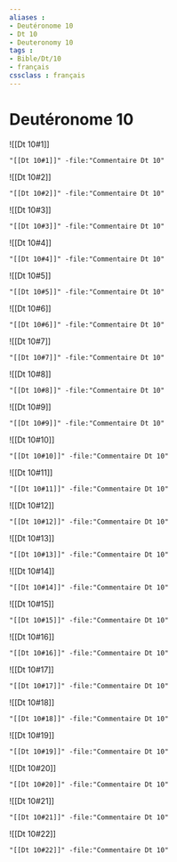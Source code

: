 ```yaml
---
aliases : 
- Deutéronome 10
- Dt 10
- Deuteronomy 10
tags : 
- Bible/Dt/10
- français
cssclass : français
---
```


# Deutéronome 10

![[Dt 10#1]]

```query
"[[Dt 10#1]]" -file:"Commentaire Dt 10"
```

![[Dt 10#2]]

```query
"[[Dt 10#2]]" -file:"Commentaire Dt 10"
```

![[Dt 10#3]]

```query
"[[Dt 10#3]]" -file:"Commentaire Dt 10"
```

![[Dt 10#4]]

```query
"[[Dt 10#4]]" -file:"Commentaire Dt 10"
```

![[Dt 10#5]]

```query
"[[Dt 10#5]]" -file:"Commentaire Dt 10"
```

![[Dt 10#6]]

```query
"[[Dt 10#6]]" -file:"Commentaire Dt 10"
```

![[Dt 10#7]]

```query
"[[Dt 10#7]]" -file:"Commentaire Dt 10"
```

![[Dt 10#8]]

```query
"[[Dt 10#8]]" -file:"Commentaire Dt 10"
```

![[Dt 10#9]]

```query
"[[Dt 10#9]]" -file:"Commentaire Dt 10"
```

![[Dt 10#10]]

```query
"[[Dt 10#10]]" -file:"Commentaire Dt 10"
```

![[Dt 10#11]]

```query
"[[Dt 10#11]]" -file:"Commentaire Dt 10"
```

![[Dt 10#12]]

```query
"[[Dt 10#12]]" -file:"Commentaire Dt 10"
```

![[Dt 10#13]]

```query
"[[Dt 10#13]]" -file:"Commentaire Dt 10"
```

![[Dt 10#14]]

```query
"[[Dt 10#14]]" -file:"Commentaire Dt 10"
```

![[Dt 10#15]]

```query
"[[Dt 10#15]]" -file:"Commentaire Dt 10"
```

![[Dt 10#16]]

```query
"[[Dt 10#16]]" -file:"Commentaire Dt 10"
```

![[Dt 10#17]]

```query
"[[Dt 10#17]]" -file:"Commentaire Dt 10"
```

![[Dt 10#18]]

```query
"[[Dt 10#18]]" -file:"Commentaire Dt 10"
```

![[Dt 10#19]]

```query
"[[Dt 10#19]]" -file:"Commentaire Dt 10"
```

![[Dt 10#20]]

```query
"[[Dt 10#20]]" -file:"Commentaire Dt 10"
```

![[Dt 10#21]]

```query
"[[Dt 10#21]]" -file:"Commentaire Dt 10"
```

![[Dt 10#22]]

```query
"[[Dt 10#22]]" -file:"Commentaire Dt 10"
```

